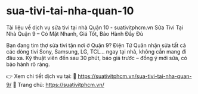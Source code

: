 # sua-tivi-tai-nha-quan-10
Tài liệu về dịch vụ sửa tivi tại nhà Quận 10 - suativitphcm.vn
Sửa Tivi Tại Nhà Quận 9 – Có Mặt Nhanh, Giá Tốt, Bảo Hành Đầy Đủ

Bạn đang tìm thợ sửa tivi tận nơi ở Quận 9? Điện Tử Quân nhận sửa tất cả các dòng tivi Sony, Samsung, LG, TCL… ngay tại nhà, không cần mang đi đâu xa. Kỹ thuật viên đến sau 30 phút, báo giá trước – đồng ý mới sửa, có bảo hành rõ ràng.

👉 Xem chi tiết dịch vụ tại:
🔗 https://suativitphcm.vn/sua-tivi-tai-nha-quan-9/
🔗 Trang chủ: https://suativitphcm.vn/
